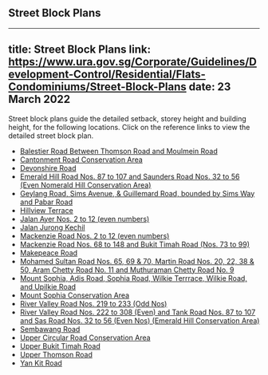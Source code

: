 
## Street Block Plans
---
title: Street Block Plans
link: https://www.ura.gov.sg/Corporate/Guidelines/Development-Control/Residential/Flats-Condominiums/Street-Block-Plans
date: 23 March 2022
---

Street block plans guide the detailed setback, storey height and building height, for the following locations. Click on the reference links to view the detailed street block plan.

- [Balestier Road Between Thomson Road and Moulmein Road](https://www.ura.gov.sg/-/media/Corporate/Guidelines/Development-control/Street-Block-Plans/Balestier-Road-Between-Thomson-Road-and-Moulmein-Road.pdf)
- [Cantonment Road Conservation Area](https://www.ura.gov.sg/Corporate/Data/circulars/2020/Mar/dc20-02)
- [Devonshire Road](https://www.ura.gov.sg/Corporate/Data/circulars/Archive/1994/apr/dc94-05)
- [Emerald Hill Road Nos. 87 to 107 and Saunders Road Nos. 32 to 56 (Even Nomerald Hill Conservation Area)](https://www.ura.gov.sg/-/media/Corporate/Guidelines/Development-control/Street-Block-Plans/Emerald-Hill-Road-Saunders-Road.pdf)
- [Geylang Road, Sims Avenue, & Guillemard Road, bounded by Sims Way and Pabar Road](https://www.ura.gov.sg/-/media/Corporate/Guidelines/Development-control/Street-Block-Plans/GUDG.pdf)
- [Hillview Terrace](https://www.ura.gov.sg/-/media/Corporate/Guidelines/Development-control/Street-Block-Plans/Hillview-Terrace-Area.gif)
- [Jalan Ayer Nos. 2 to 12 (even numbers)](https://www.ura.gov.sg/-/media/Corporate/Guidelines/Development-control/Street-Block-Plans/Jalan-Ayer.pdf)
- [Jalan Jurong Kechil](https://www.ura.gov.sg/-/media/Corporate/Guidelines/Development-control/Street-Block-Plans/Jalan-Jurong-Kechil.pdf)
- [Mackenzie Road Nos. 2 to 12 (even numbers)](https://www.ura.gov.sg/Corporate/Guidelines/Circulars/dc15-13)
- [Mackenzie Road Nos. 68 to 148 and Bukit Timah Road (Nos. 73 to 99)](https://www.ura.gov.sg/Corporate/Guidelines/Circulars/dc15-13)
- [Makepeace Road](https://www.ura.gov.sg/Corporate/Guidelines/Circulars/dc96-23)
- [Mohamed Sultan Road Nos. 65, 69 & 70, Martin Road Nos. 20, 22, 38 & 50, Aram Chetty Road No. 11 and Muthuraman Chetty Road No. 9](https://www.ura.gov.sg/Corporate/Data/circulars/Archive/2014/jun/dc14-08)
- [Mount Sophia, Adis Road, Sophia Road, Wilkie Terrrace, Wilkie Road, and Upilkie Road](https://www.ura.gov.sg/Corporate/Data/circulars/Archive/2008/dec/dc08-24)
- [Mount Sophia Conservation Area](https://www.ura.gov.sg/Corporate/Data/circulars/Archive/2015/dec/dc15-10)
- [River Valley Road Nos. 219 to 233 (Odd Nos)](https://www.ura.gov.sg/Corporate/Data/circulars/Archive/2008/jun/dc08-12)
- [River Valley Road Nos. 222 to 308 (Even) and Tank Road Nos. 87 to 107 and Sas Road Nos. 32 to 56 (Even Nos) (Emerald Hill Conservation Area)](https://www.ura.gov.sg/-/media/Corporate/Guidelines/Development-control/Street-Block-Plans/GUDG.pdf)
- [Sembawang Road](https://www.ura.gov.sg/-/media/Corporate/Guidelines/Development-control/Street-Block-Plans/Sembawang-Road.pdf)
- [Upper Circular Road Conservation Area](https://www.ura.gov.sg/Corporate/Data/circulars/Archive/2016/jan/dc16-01)
- [Upper Bukit Timah Road](https://www.ura.gov.sg/-/media/Corporate/Guidelines/Development-control/Street-Block-Plans/Upper-Bukit-Timah-Road.pdf)
- [Upper Thomson Road](https://www.ura.gov.sg/-/media/Corporate/Guidelines/Development-control/Street-Block-Plans/Upper-Thomson-Road.gif)
- [Yan Kit Road](https://www.ura.gov.sg/-/media/Corporate/Guidelines/Development-control/Street-Block-Plans/Yan-Kit-Road.pdf)

